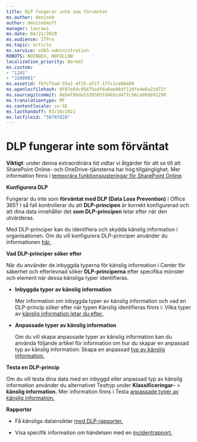 ```yaml
---
title: DLP fungerar inte som förväntat
ms.author: deniseb
author: denisebmsft
manager: laurawi
ms.date: 04/21/2020
ms.audience: ITPro
ms.topic: article
ms.service: o365-administration
ROBOTS: NOINDEX, NOFOLLOW
localization_priority: Normal
ms.custom:
- "1241"
- "3200001"
ms.assetid: f6fcf5ad-55a1-4f25-af27-1f7c1ce06409
ms.openlocfilehash: 0f07e64c95675a4f6a0aeb6df110fe4e6a21d72f
ms.sourcegitcommit: 0eb4f9bde53395b5fd4b5cd4ffc56ca96db91298
ms.translationtype: MT
ms.contentlocale: sv-SE
ms.lasthandoff: 03/10/2021
ms.locfileid: "50707828"
---
```

# <a name="dlp-not-working-as-expected"></a>DLP fungerar inte som förväntat

**Viktigt**: under denna extraordinära tid vidtar vi åtgärder för att se till att SharePoint Online- och OneDrive-tjänsterna har hög tillgänglighet. Mer information finns i [temporära funktionsjusteringar för SharePoint Online](https://aka.ms/ODSPAdjustments).

 **Konfigurera DLP**

Fungerar du inte som **förväntat med DLP (Data Loss Prevention)** i Office 365? I så fall kontrollerar du att **DLP-principen** är korrekt konfigurerad och att dina data innehåller det **som DLP-principen** letar efter när den utvärderas.
  
Med DLP-principer kan du identifiera och skydda känslig information i organisationen. Om du vill konfigurera DLP-principer använder du informationen [här.](https://docs.microsoft.com/microsoft-365/compliance/create-a-dlp-policy-from-a-template)
  
 **Vad DLP-principer söker efter**
  
När du använder de inbyggda typerna för känslig information i Center för säkerhet och efterlevnad söker **DLP-principerna** efter specifika mönster och element när dessa känsliga typer identifieras.
  
- **Inbyggda typer av känslig information**

    Mer information om inbyggda typer av känslig information och vad en DLP-princip söker efter när typen Känslig identifieras finns i: Vilka typer av [känslig information letar du efter.](https://docs.microsoft.com/microsoft-365/compliance/sensitive-information-type-entity-definitions)

- **Anpassade typer av känslig information**

    Om du vill skapa anpassade typer av känslig information kan du använda följande artikel för information om hur du skapar en anpassad typ av känslig information: Skapa en anpassad [typ av känslig information.](https://docs.microsoft.com/microsoft-365/compliance/create-a-custom-sensitive-information-type)

**Testa en DLP-princip**

Om du vill testa dina data med en inbyggd  eller anpassad typ av känslig information använder du alternativet Testtyp under **Klassificeringar**–  >  **känslig information.** Mer information finns i Testa [anpassade typer av känslig information.](https://docs.microsoft.com/microsoft-365/compliance/create-a-custom-sensitive-information-type#create-custom-sensitive-information-types-in-the-security--compliance-center)

 **Rapporter**
  
- Få känsliga datainsikter [med DLP-rapporter.](https://docs.microsoft.com/microsoft-365/compliance/data-loss-prevention-policies#dlp-reports)

- Visa specifik information om händelsen med en [incidentrapport.](https://docs.microsoft.com/microsoft-365/compliance/data-loss-prevention-policies#incident-reports)
